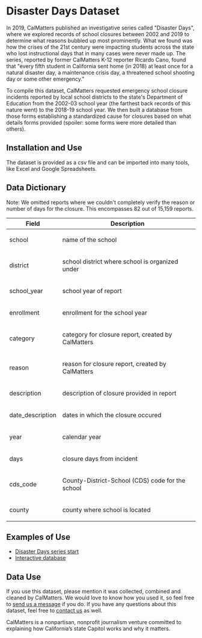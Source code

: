 # Disaster Days Dataset

In 2019, CalMatters published an investigative series called "Disaster Days", where we explored records of school closures between 2002 and 2019 to determine what reasons bubbled up most prominently. What we found was how the crises of the 21st century were impacting students across the state who lost instructional days that in many cases were never made up. The series, reported by former CalMatters K-12 reporter Ricardo Cano, found that "every fifth student in California sent home (in 2018) at least once for a natural disaster day, a maintenance crisis day, a threatened school shooting day or some other emergency."

To compile this dataset, CalMatters requested emergency school closure incidents reported by local school districts to the state's Department of Education from the 2002-03 school year (the farthest back records of this nature went) to the 2018-19 school year. We then built a database from those forms establishing a standardized cause for closures based on what details forms provided (spoiler: some forms were more detailed than others). 

## Installation and Use

The dataset is provided as a csv file and can be imported into many tools, like Excel and Google Spreadsheets. 

## Data Dictionary

Note: We omitted reports where we couldn't completely verify the reason or number of days for the closure. This encompasses 82 out of 15,159 reports.

<table>
  <thead>
    <tr>
      <th>Field</th>
      <th>Description</th>
    </tr>
  </thead>
  <tbody>
    <tr>
      <td>school</td>
      <td>
        <p>name of the school</p>
      </td>
    </tr>
    <tr>
      <td>district</td>
      <td>
        <p>school district where school is organized under</p>
      </td>
    </tr>
    <tr>
      <td>school_year</td>
      <td>
        <p>school year of report</p>
      </td>
    </tr>
    <tr>
      <td>enrollment</td>
      <td>
        <p>enrollment for the school year</p>
      </td>
    </tr>
    <tr>
      <td>category</td>
      <td>
        <p>category for closure report, created by CalMatters</p>
      </td>
    </tr>
    <tr>
      <td>reason</td>
      <td>
        <p>reason for closure report, created by CalMatters</p>
      </td>
    </tr>
    <tr>
      <td>description</td>
      <td>
        <p>description of closure provided in report</p>
      </td>
    </tr>
    <tr>
      <td>date_description</td>
      <td>
        <p>dates in which the closure occured</p>
      </td>
    </tr>
    <tr>
      <td>year</td>
      <td>
        <p>calendar year</p>
      </td>
    </tr>
    <tr>
      <td>days</td>
      <td>
        <p>closure days from incident</p>
      </td>
    </tr>
    <tr>
      <td>cds_code</td>
      <td>
        <p>County-District-School (CDS) code for the school</p>
      </td>
    </tr>
    <tr>
      <td>county</td>
      <td>
        <p>county where school is located</p>
      </td>
    </tr>
  </tbody>
</table>

## Examples of Use

- [Disaster Days series start](https://calmatters.org/projects/school-closures-california-wildfire-outage-flood-water-electricity-guns-snow-days-disaster/)
- [Interactive database](https://disasterdays.calmatters.org/california-school-closures)

## Data Use

If you use this dataset, please mention it was collected, combined and cleaned by CalMatters. We would love to know how you used it, so feel free to [send us a message](<mailto:john@calmatters.org>) if you do. If you have any questions about this dataset, feel free to [contact us](<mailto:john@calmatters.org>) as well.

CalMatters is a nonpartisan, nonprofit journalism venture committed to explaining how California’s state Capitol works and why it matters.
